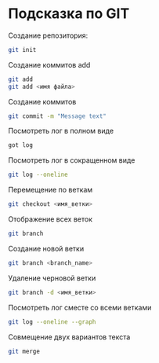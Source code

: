 # Подсказка по GIT

Создание репозитория:
```sh
git init
```

Создание коммитов add
```sh
git add
git add <имя файла>
```

Создание коммитов
```sh
git commit -m "Message text"
```

Посмотреть лог в полном виде
```sh
got log
```

Посмотреть лог в сокращенном виде
```sh
git log --oneline
```

Перемещение по веткам
```sh
git checkout <имя_ветки>
```

Отображение всех веток
```sh
git branch
```

Создание новой ветки
```sh
git branch <branch_name>
```

Удаление черновой ветки
```sh
git branch -d <имя_ветки>
```

Посмотреть лог сместе со всеми ветками
```sh
git log --oneline --graph
```

Совмещение двух вариантов текста
```sh
git merge
```
